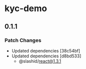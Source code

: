 # kyc-demo

## 0.1.1

### Patch Changes

- Updated dependencies [38c54bf]
- Updated dependencies [d8bd533]
  - @slashid/react@1.3.1
